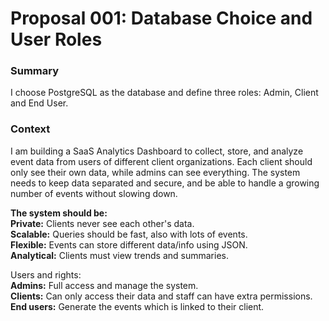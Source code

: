 # Proposal 001: Database Choice and User Roles

### Summary
I choose PostgreSQL as the database and define three roles: Admin, Client and End User.

### Context
I am building a SaaS Analytics Dashboard to collect, store, and analyze event data from users of different client organizations. Each client should only see their own data, while admins can see everything. The system needs to keep data separated and secure, and be able to handle a growing number of events without slowing down.

**The system should be:**<br>
**Private:** Clients never see each other's data.<br>
**Scalable:** Queries should be fast, also with lots of events.<br>
**Flexible:** Events can store different data/info using JSON.<br>
**Analytical:** Clients must view trends and summaries.<br>

Users and rights:<br>
**Admins:** Full access and manage the system.<br>
**Clients:** Can only access their data and staff can have extra permissions.<br>
**End users:** Generate the events which is linked to their client.<br>

